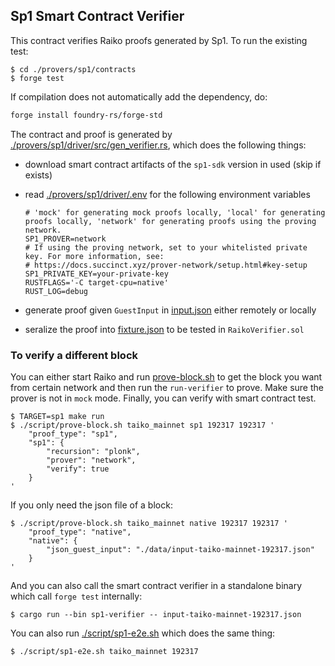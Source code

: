 ## Sp1 Smart Contract Verifier
This contract verifies Raiko proofs generated by Sp1. To run the existing test:

```shell
$ cd ./provers/sp1/contracts
$ forge test
```
If compilation does not automatically add the dependency, do:
```bash
forge install foundry-rs/forge-std
```

The contract and proof is generated by [./provers/sp1/driver/src/gen_verifier.rs](../driver/src/gen_verifier.rs), which does the following things:

- download smart contract artifacts of the `sp1-sdk` version in used (skip if exists)
- read [./provers/sp1/driver/.env](../driver/.env) for the following environment variables

    ```
    # 'mock' for generating mock proofs locally, 'local' for generating proofs locally, 'network' for generating proofs using the proving network.
    SP1_PROVER=network
    # If using the proving network, set to your whitelisted private key. For more information, see:
    # https://docs.succinct.xyz/prover-network/setup.html#key-setup
    SP1_PRIVATE_KEY=your-private-key
    RUSTFLAGS='-C target-cpu=native' 
    RUST_LOG=debug 
    ```
- generate proof given `GuestInput` in [input.json](../contracts/src/fixtures/input.json) either remotely or locally
- seralize the proof into [fixture.json](../contracts/src/fixtures/fixture.json) to be tested in `RaikoVerifier.sol`

### To verify  a different block
You can either start Raiko and run [prove-block.sh](../../../script/prove-block.sh) to get the block you want from certain network and then run the `run-verifier` to prove. Make sure the prover is not in `mock` mode. Finally, you can verify with smart contract test.
```shell
$ TARGET=sp1 make run
$ ./script/prove-block.sh taiko_mainnet sp1 192317 192317 '
    "proof_type": "sp1",
    "sp1": {
		"recursion": "plonk",
		"prover": "network",
        "verify": true
	}
'
```
If you only need the json file of a block:
```shell
$ ./script/prove-block.sh taiko_mainnet native 192317 192317 '
    "proof_type": "native",
    "native": {
        "json_guest_input": "./data/input-taiko-mainnet-192317.json"
    }
'
```
And you can also call the smart contract verifier in a standalone binary which call `forge test` internally:
```shell
$ cargo run --bin sp1-verifier -- input-taiko-mainnet-192317.json
```
You can also run [./script/sp1-e2e.sh](/script/sp1-e2e.sh) which does the same thing:
```
$ ./script/sp1-e2e.sh taiko_mainnet 192317
```